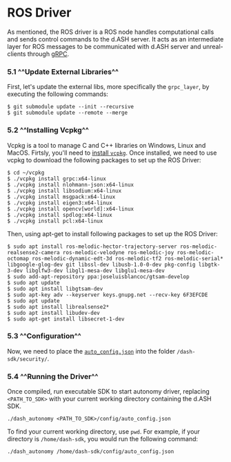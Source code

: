 # ROS Driver
As mentioned, the ROS driver is a ROS node handles computational calls and sends control commands to the d.ASH server. It acts as an intermediate layer for ROS messages to be communicated with d.ASH server and unreal-clients through [gRPC](https://grpc.io/docs/what-is-grpc/introduction/).


### 5.1 ^^Update External Libraries^^ 

First, let's update the external libs, more specifically the `grpc_layer`, by executing the following commands:

```
$ git submodule update --init --recursive
$ git submodule update --remote --merge
```


### 5.2 ^^Installing Vcpkg^^

Vcpkg is a tool to manage C and C++ libraries on Windows, Linux and MacOS. Firtsly, you'll need to [install `vcpkg`](https://www.programmersought.com/article/92525780986/). Once installed, we need to use vcpkg to download the following packages to set up the ROS Driver:

```
$ cd ~/vcpkg
$ ./vcpkg install grpc:x64-linux
$ ./vcpkg install nlohmann-json:x64-linux
$ ./vcpkg install libsodium:x64-linux
$ ./vcpkg install msgpack:x64-linux
$ ./vcpkg install eigen3:x64-linux
$ ./vcpkg install opencv[world]:x64-linux
$ ./vcpkg install spdlog:x64-linux
$ ./vcpkg install pcl:x64-linux
```
Then, using apt-get to install  following packages to set up the ROS Driver:

```
$ sudo apt install ros-melodic-hector-trajectory-server ros-melodic-realsense2-camera ros-melodic-velodyne ros-melodic-joy ros-melodic-octomap ros-melodic-dynamic-edt-3d ros-melodic-tf2 ros-melodic-serial* libgoogle-glog-dev git libssl-dev libusb-1.0-0-dev pkg-config libgtk-3-dev libglfw3-dev libgl1-mesa-dev libglu1-mesa-dev
$ sudo add-apt-repository ppa:joseluisblancoc/gtsam-develop
$ sudo apt update
$ sudo apt install libgtsam-dev
$ sudo apt-key adv --keyserver keys.gnupg.net --recv-key 6F3EFCDE
$ sudo apt update
$ sudo apt install librealsense2*
$ sudo apt install libudev-dev
$ sudo apt-get install libsecret-1-dev
```


### 5.3 ^^Configuration^^
Now, we need to place the [`auto_config.json`](/sdk-config/auto-config) into the folder `/dash-sdk/security/`.

  
### 5.4 ^^Running the Driver^^
Once compiled, run executable SDK to start autonomy driver, replacing `<PATH_TO_SDK>` with your current working directory containing the d.ASH SDK.

```
./dash_autonomy <PATH_TO_SDK>/config/auto_config.json
```
To find your current working directory, use `pwd`. For example, if your directory is `/home/dash-sdk`, you would run the following command:

```
./dash_autonomy /home/dash-sdk/config/auto_config.json
```